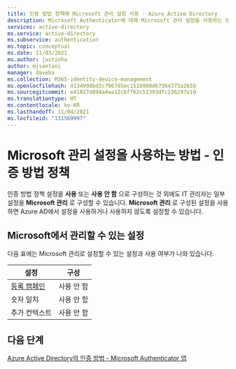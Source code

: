 ```yaml
---
title: 인증 방법 정책에 Microsoft 관리 설정 사용 - Azure Active Directory
description: Microsoft Authenticator에 대해 Microsoft 관리 설정을 사용하는 방법 알아보기
services: active-directory
ms.service: active-directory
ms.subservice: authentication
ms.topic: conceptual
ms.date: 11/03/2021
ms.author: justinha
author: mjsantani
manager: daveba
ms.collection: M365-identity-device-management
ms.openlocfilehash: 4134998bd3c7967d5ec151b900d67364373a2659
ms.sourcegitcommit: e41827d894a4aa12cbff62c51393dfc236297e10
ms.translationtype: HT
ms.contentlocale: ko-KR
ms.lasthandoff: 11/04/2021
ms.locfileid: "131569997"
---
```

# <a name="how-to-use-microsoft-managed-settings---authentication-methods-policy"></a>Microsoft 관리 설정을 사용하는 방법 - 인증 방법 정책

인증 방법 정책 설정을 **사용** 또는 **사용 안 함** 으로 구성하는 것 외에도 IT 관리자는 일부 설정을 **Microsoft 관리** 로 구성할 수 있습니다. **Microsoft 관리** 로 구성된 설정을 사용하면 Azure AD에서 설정을 사용하거나 사용하지 않도록 설정할 수 있습니다. 

## <a name="settings-that-can-be-microsoft-managed"></a>Microsoft에서 관리할 수 있는 설정

다음 표에는 Microsoft 관리로 설정할 수 있는 설정과 사용 여부가 나와 있습니다. 

| 설정         | 구성 |
|-----------------|---------------|
| [등록 캠페인](how-to-nudge-authenticator-app.md)  | 사용 안 함      |
| 숫자 일치        | 사용 안 함      |
| 추가 컨텍스트  | 사용 안 함      |

## <a name="next-steps"></a>다음 단계

[Azure Active Directory의 인증 방법 - Microsoft Authenticator 앱](concept-authentication-authenticator-app.md)
